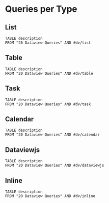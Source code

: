 # Queries per Type

## List
```dataview
TABLE description
FROM "20 Dataview Queries" AND #dv/list 
```

## Table
```dataview
TABLE description
FROM "20 Dataview Queries" AND #dv/table 
```

## Task
```dataview
TABLE description
FROM "20 Dataview Queries" AND #dv/task
```

## Calendar
```dataview
TABLE description
FROM "20 Dataview Queries" AND #dv/calendar  
```

## Dataviewjs
```dataview
TABLE description
FROM "20 Dataview Queries" AND #dv/dataviewjs  
```

## Inline
```dataview
TABLE description
FROM "20 Dataview Queries" AND #dv/inline  
```
